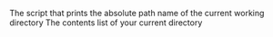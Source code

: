 The script that prints the absolute path name of the current working directory
The contents list of your current directory
